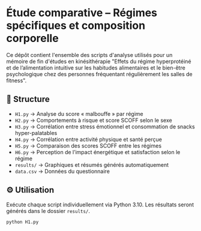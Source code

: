# Étude comparative – Régimes spécifiques et composition corporelle

Ce dépôt contient l'ensemble des scripts d'analyse utilisés pour un mémoire de fin d'études en kinésithérapie "Effets du régime hyperprotéiné et de l’alimentation intuitive sur les habitudes alimentaires et le bien-être psychologique chez des personnes fréquentant régulièrement les salles de fitness".

## 📁 Structure

- `H1.py` → Analyse du score « malbouffe » par régime
- `H2.py` → Comportements à risque et score SCOFF selon le sexe
- `H3.py` → Corrélation entre stress émotionnel et consommation de snacks hyper-palatables
- `H4.py` → Corrélation entre activité physique et santé perçue
- `H5.py` → Comparaison des scores SCOFF entre les régimes
- `H6.py` → Perception de l’impact énergétique et satisfaction selon le régime
- `results/` → Graphiques et résumés générés automatiquement
- `data.csv` → Données du questionnaire
## ⚙️ Utilisation

Exécute chaque script individuellement via Python 3.10. Les résultats seront générés dans le dossier `results/`.

```bash
python H1.py
